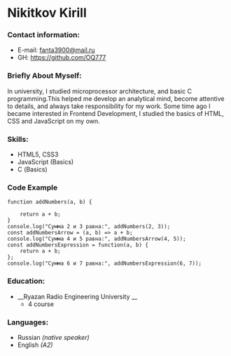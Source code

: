 # Nikitkov Kirill

### Contact information:
* E-mail: fanta3900@mail.ru
* GH: https://github.com/OQ777
  
### Briefly About Myself:
In university, I studied microprocessor architecture, and basic C programming.This helped me develop an analytical mind, become attentive to details, and always take responsibility for my work.
Some time ago I became interested in Frontend Development, I studied the basics of HTML, CSS and JavaScript on my own.

### Skills:

* HTML5, CSS3
* JavaScript (Basics)
* С (Basics)

### Code Example

```
function addNumbers(a, b) {

    return a + b;
}
console.log("Сумма 2 и 3 равна:", addNumbers(2, 3));
const addNumbersArrow = (a, b) => a + b;
console.log("Сумма 4 и 5 равна:", addNumbersArrow(4, 5));
const addNumbersExpression = function(a, b) {
    return a + b;
};
console.log("Сумма 6 и 7 равна:", addNumbersExpression(6, 7));
```
### Education:

* __Ryazan Radio Engineering University __ 
  + 4 course 
### Languages:

* Russian _(native speaker)_
* English _(A2)_


